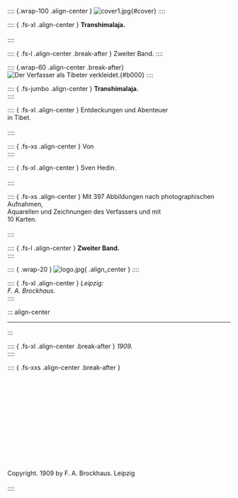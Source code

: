 :::: {.wrap-100 .align-center }
![](cover1.jpg "cover1.jpg"){#cover}
::::

:::: { .fs-xl .align-center }
**Transhimalaja.**<br /><br />
::::

:::: { .fs-l .align-center .break-after }
Zweiter Band.
::::

:::: {.wrap-60 .align-center .break-after}
![Der Verfasser als Tibeter verkleidet.](Transhimalaja_Band_II_0.jpg "Transhimalaja_Band_II_0.jpg"){#b000}
::::

:::: { .fs-jumbo .align-center }
**Transhimalaja.**<br />
::::

:::: { .fs-xl .align-center }
Entdeckungen und Abenteuer<br />
in Tibet.<br /><br />
::::

:::: { .fs-xs .align-center }
Von<br />
::::

:::: { .fs-xl .align-center }
Sven Hedin.<br /><br />
::::

:::: { .fs-xs .align-center }
Mit 397 Abbildungen nach photographischen Aufnahmen,<br />
Aquarellen und Zeichnungen des Verfassers und mit<br />
10 Karten.<br /><br />
::::

:::: { .fs-l .align-center }
**Zweiter Band.**<br />
::::

:::: { .wrap-20 }
![](logo.jpg "logo.jpg"){ .align_center }
::::

:::: { .fs-xl .align-center }
*Leipzig:*<br />
*F. A. Brockhaus.*<br />
::::

::: align-center
****
:::

:::: { .fs-xl .align-center .break-after }
*1909.*<br />
::::

:::: { .fs-xxs .align-center .break-after }
<br /><br /><br /><br /><br /><br /><br /><br /><br /><br /><br /><br /><br /><br />
Copyright. 1909 by F. A. Brockhaus. Leipzig<br /><br />
::::
